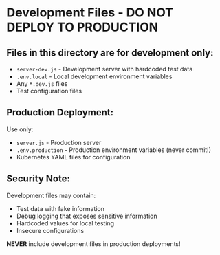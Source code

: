 # Development Files - DO NOT DEPLOY TO PRODUCTION

## Files in this directory are for development only:

- `server-dev.js` - Development server with hardcoded test data
- `.env.local` - Local development environment variables  
- Any `*.dev.js` files
- Test configuration files

## Production Deployment:

Use only:
- `server.js` - Production server
- `.env.production` - Production environment variables (never commit!)
- Kubernetes YAML files for configuration

## Security Note:

Development files may contain:
- Test data with fake information
- Debug logging that exposes sensitive information
- Hardcoded values for local testing
- Insecure configurations

**NEVER** include development files in production deployments!